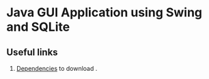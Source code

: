 # Java GUI Application using Swing and SQLite

## Useful links
1. [Dependencies](https://github.com/xerial/sqlite-jdbc?tab=readme-ov-file#download) to download .